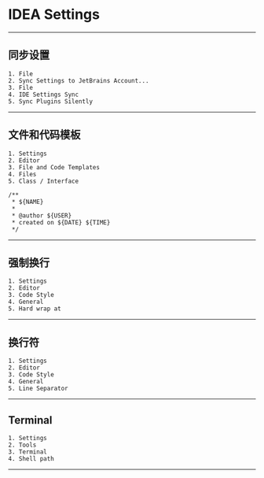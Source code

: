 # IDEA Settings
---
## 同步设置
    1. File
    2. Sync Settings to JetBrains Account...
    3. File
    4. IDE Settings Sync
    5. Sync Plugins Silently
---
## 文件和代码模板
    1. Settings
    2. Editor
    3. File and Code Templates
    4. Files
    5. Class / Interface
    
    /**
     * ${NAME}
     *
     * @author ${USER}
     * created on ${DATE} ${TIME}
     */
---
## 强制换行
    1. Settings
    2. Editor
    3. Code Style
    4. General
    5. Hard wrap at
---
## 换行符
    1. Settings
    2. Editor
    3. Code Style
    4. General
    5. Line Separator
---
## Terminal
    1. Settings
    2. Tools
    3. Terminal
    4. Shell path
---